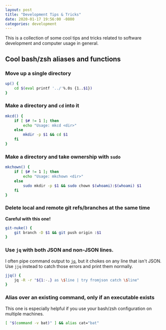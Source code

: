 ```yaml
---
layout: post
title: "Development Tips & Tricks"
date: 2020-01-17 19:56:00 -0800
categories: development
---
```

This is a collection of some cool tips and tricks related to software development and computer usage in general.

## Cool bash/zsh aliases and functions

### Move up a single directory

```bash
up() {
	cd $(eval printf '../'%.0s {1..$1})
}
```

### Make a directory and `cd` into it

```bash
mkcd() {
	if [ $# != 1 ]; then
		echo "Usage: mkcd <dir>"
	else
		mkdir -p $1 && cd $1
	fi
}
```

### Make a directory and take ownership with `sudo`

```bash
mkchown() {
	if [ $# != 1 ]; then
		echo "Usage: mkchown <dir>"
	else
		sudo mkdir -p $1 && sudo chown $(whoami):$(whoami) $1
	fi
}
```

### Delete local and remote git refs/branches at the same time

**Careful with this one!**

```bash
git-nuke() {
	git branch -D $1 && git push origin :$1
}
```

### Use `jq` with both JSON and non-JSON lines.

I often pipe command output to [`jq`](https://github.com/stedolan/jq), but it chokes on any line that isn't JSON. Use `jjq` instead to catch those errors and print them normally.

```bash
jjq() {
	jq -R -r "${1:-.} as \$line | try fromjson catch \$line"
}
```

### Alias over an existing command, only if an executable exists

This one is especially helpful if you use your bash/zsh configuration on multiple machines. 

```bash
[ "$(command -v bat)" ] && alias cat="bat"
```

<!--

# easy kill processes with fzf
kill_process() {
	local pid=$(ps -ef | sed 1d | eval "fzf ${FZF_DEFAULT_OPTS} -m --header='[kill:process]'" | awk '{print $2}')

	if [ "x$pid" != "x" ]
	then
		echo $pid | xargs kill -${1:-9}
		kp
	fi
}

# brew install with fzf
brew_install_fzf() {
	local inst=$(brew search | eval "fzf ${FZF_DEFAULT_OPTS} -m --header='[brew:install]'")

	if [[ $inst ]]; then
		for prog in $(echo $inst)
		do brew install $prog
		done
	fi
}

# checkout git branch (including remote branches), sorted by most recent commit, limit 30 last branches
fbr() {
	local branches branch
	branches=$(git for-each-ref --count=30 --sort=-committerdate refs/heads/ --format="%(refname:short)") &&
	branch=$(echo "$branches" |
			 fzf-tmux -d $(( 2 + $(wc -l <<< "$branches") )) +m) &&
	git checkout $(echo "$branch" | sed "s/.* //" | sed "s#remotes/[^/]*/##")
}

# autojump when used with no args uses fzf
j() {
	if [[ "$#" -ne 0 ]]; then
		cd $(autojump $@)
		return
	fi
	cd "$(autojump -s | gsed '/_____/Q; s/^[0-9,.:]*\s*//' | fzf --height 40% --reverse --inline-info)"
}

# git interactive rebase with fzf commit selection
girb() {
	git rebase -i $(git log --decorate --oneline --color=always | fzf --ansi | cut -d ' ' -f1 )^
}

# browse chrome history
c() {
	local cols sep google_history open
	cols=$(( COLUMNS / 3 ))
	sep='{::}'

	if [ "$(uname)" = "Darwin" ]; then
	google_history="$HOME/Library/Application Support/Google/Chrome/Default/History"
	open=open
	else
	google_history="$HOME/.config/google-chrome/Default/History"
	open=xdg-open
	fi
	cp -f "$google_history" /tmp/h
	sqlite3 -separator $sep /tmp/h \
	"select substr(title, 1, $cols), url
	 from urls order by last_visit_time desc" |
	awk -F $sep '{printf "%-'$cols's  \x1b[36m%s\x1b[m\n", $1, $2}' |
	fzf --ansi --multi | gsed 's#.*\(https*://\)#\1#' | xargs $open > /dev/null 2> /dev/null
}

# Select a docker container to start and attach to
function da() {
	local cid
	cid=$(docker ps -a | sed 1d | fzf -1 -q "$1" | awk '{print $1}')

	[ -n "$cid" ] && docker start "$cid" && docker attach "$cid"
}

# Select a running docker container to stop
function ds() {
	local cid
	cid=$(docker ps | sed 1d | fzf -q "$1" | awk '{print $1}')

	[ -n "$cid" ] && docker stop "$cid"
}

# find in zsh history
fh() {
	print -z $( ([ -n "$ZSH_NAME" ] && fc -l 1 || history) | fzf +s --tac | gsed -r 's/ *[0-9]*\*? *//' | gsed -r 's/\\/\\\\/g')
}

dsa() {
	docker stop $(docker ps -a -q)
}

bay-clone() {
	git clone git@bitbucket.org:bayphotolab/$1.git
}

unsetopt AUTOcd
setopt noflowcontrol

export GPG_TTY=$(tty)
if [[ -n "$SSH_CONNECTION" ]]; then
	export PINENTRY_USER_DATA="USE_CURSES=1"
fi

# Collides with "bayphoto" gem excecutable
unalias bp

[ "$(command -v nvim)" ] && export EDITOR="$(which nvim)"
[ "$(command -v bat)" ] && alias cat="bat"
[ "$(command -v hub)" ] && alias git="hub"
[ "$(command -v hub)" ] && alias gci="hub ci-status -v"
[ "$(command -v exa)" ] && alias ls="exa"
[ "$(command -v nvim)" ] && alias vim="nvim"
[ "$(command -v thefuck)" ] && eval $(thefuck --alias)

[ -f /Users/taylor/.travis/travis.sh ] && source /Users/taylor/.travis/travis.sh

alias kp="kill_process"
alias bip="brew_install_fzf"
alias dc="docker-compose"
alias gst="git status -s"
alias bid="bundle install --path=vendor --jobs=$(sysctl -n hw.ncpu) --binstubs=.bundle/bin"
alias gfap="git fetch --all --prune"
alias glog="thicket --color-prefixes --refs | less"
alias gloga="thicket --color-prefixes --all --refs | less"
alias wglog="watch --color -n 1 thicket --color-prefixes -n 200 --refs"
alias wgloga="watch --color -n 1 thicket --color-prefixes -n 200 --refs --all"
alias xit="exit"
alias work="nohup kitty --session ~/.dotfiles/work-kitty &"
alias rake="noglob rake"

if [ "$(command -v kitty)" ]; then
	alias aedirnlan="kitty +kitten ssh taylor@aedirn.local"
	alias aedirnwan="kitty +kitten ssh taylor@home.thurlow.io"
	alias cintralan="kitty +kitten ssh taylor@cintra.local"
	alias cintrawan="kitty +kitten ssh taylor@home.thurlow.io -t ssh taylor@cintra.local"
	alias whatbox="kitty +kitten ssh frizkie@apollo.whatbox.ca"
else
	alias aedirnlan="ssh taylor@aedirn.local"
	alias aedirnwan="ssh taylor@home.thurlow.io"
	alias cintralan="ssh taylor@cintra.local"
	alias cintrawan="ssh taylor@home.thurlow.io -t ssh taylor@cintra.local"
	alias feral="ssh frizkie@selene.feralhosting.com"
	alias whatbox="ssh frizkie@apollo.whatbox.ca"
fi

[ -f ~/.fzf.zsh ] && source ~/.fzf.zsh

get_ruby() {
	$(which ruby) <<RUBY
		$:.unshift File.join(Dir.home, ".dotfiles", "ruby_scripts")
		ARGV = ["$2"]
		$1
RUBY
}

-->
